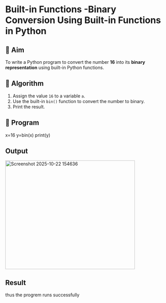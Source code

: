 # Built-in Functions -Binary Conversion Using Built-in Functions in Python

## 🎯 Aim
To write a Python program to convert the number **16** into its **binary representation** using built-in Python functions.

## 🧠 Algorithm
1. Assign the value `16` to a variable `a`.
2. Use the built-in `bin()` function to convert the number to binary.
3. Print the result.

## 🧾 Program
x=16
y=bin(x)
print(y)
## Output
<img width="408" height="341" alt="Screenshot 2025-10-22 154636" src="https://github.com/user-attachments/assets/44e05665-910c-47bf-9289-0ec48d11a746" />

## Result
thus the progrem runs successfully
